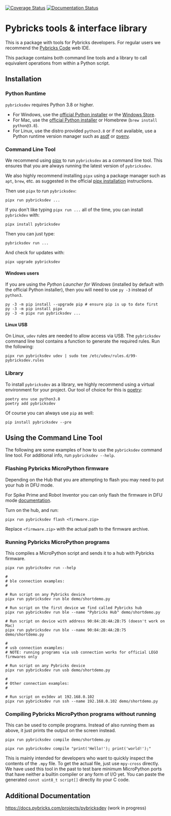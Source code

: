 [![Coverage Status](https://coveralls.io/repos/github/pybricks/pybricksdev/badge.svg?branch=master)](https://coveralls.io/github/pybricks/pybricksdev?branch=master) [![Documentation Status](https://readthedocs.org/projects/pybricksdev/badge/?version=latest)](https://docs.pybricks.com/projects/pybricksdev/en/latest/?badge=latest)

# Pybricks tools & interface library

This is a package with tools for Pybricks developers. For regular users we
recommend the [Pybricks Code][code] web IDE.

This package contains both command line tools and a library to call equivalent
operations from within a Python script.

[code]: https://www.code.pybricks.com

## Installation

### Python Runtime

`pybricksdev` requires Python 3.8 or higher.

- For Windows, use the [official Python installer][py-dl] or the [Windows Store][py38-win].
- For Mac, use the [official Python installer][py-dl] or Homebrew (`brew install python@3.8`).
- For Linux, use the distro provided `python3.8` or if not available, use a Python
  runtime version manager such as [asdf][asdf] or [pyenv][pyenv].


[py-dl]: https://www.python.org/downloads/
[py38-win]: https://www.microsoft.com/en-us/p/python-38/9mssztt1n39l
[asdf]: https://asdf-vm.com
[pyenv]: https://github.com/pyenv/pyenv

### Command Line Tool

We recommend using [pipx] to run `pybricksdev` as a command line tool. This
ensures that you are always running the latest version of `pybricksdev`.

We also highly recommend installing `pipx` using a package manager such as `apt`,
`brew`, etc. as suggested in the official [pipx installation] instructions.

Then use `pipx` to run `pybricksdev`:

    pipx run pybricksdev ...

[pipx]: https://pipxproject.github.io/pipx/
[pipx installation]: https://pipxproject.github.io/pipx/installation/


If you don't like typing `pipx run ...` all of the time, you can install
`pybrickdev` with:

    pipx install pybricksdev

Then you can just type:

    pybricksdev run ...

And check for updates with:

    pipx upgrade pybricksdev

#### Windows users

If you are using the *Python Launcher for Windows* (installed by default with
the official Python installer), then you will need to use `py -3` instead
of `python3`.

    py -3 -m pip install --upgrade pip # ensure pip is up to date first
    py -3 -m pip install pipx
    py -3 -m pipx run pybricksdev ...

#### Linux USB

On Linux, `udev` rules are needed to allow access via USB. The `pybricksdev`
command line tool contains a function to generate the required rules. Run the
following:

    pipx run pybricksdev udev | sudo tee /etc/udev/rules.d/99-pybricksdev.rules

### Library

To install `pybricksdev` as a library, we highly recommend using a virtual
environment for your project. Our tool of choice for this is [poetry]:

    poetry env use python3.8
    poetry add pybricksdev

Of course you can always use `pip` as well:

    pip install pybricksdev --pre


[poetry]: https://python-poetry.org


## Using the Command Line Tool

The following are some examples of how to use the `pybricksdev` command line tool.
For additional info, run `pybricksdev --help`.

### Flashing Pybricks MicroPython firmware

Depending on the Hub that you are attempting to flash you may need to put your hub in DFU mode.

For Spike Prime and Robot Inventor you can only flash the firmware in DFU mode [documentation](README_dfu.rst).

Turn on the hub, and run:

    pipx run pybricksdev flash <firmware.zip>

Replace `<firmware.zip>` with the actual path to the firmware archive.

### Running Pybricks MicroPython programs

This compiles a MicroPython script and sends it to a hub with Pybricks
firmware.

    pipx run pybricksdev run --help

    #
    # ble connection examples:
    #
    
    # Run script on any Pybricks device
    pipx run pybricksdev run ble demo/shortdemo.py

    # Run script on the first device we find called Pybricks hub
    pipx run pybricksdev run ble --name "Pybricks Hub" demo/shortdemo.py

    # Run script on device with address 90:84:2B:4A:2B:75 (doesn't work on Mac)
    pipx run pybricksdev run ble --name 90:84:2B:4A:2B:75 demo/shortdemo.py
           
    #
    # usb connection examples:
    # NOTE: running programs via usb connection works for official LEGO firmwares only

    # Run script on any Pybricks device
    pipx run pybricksdev run usb demo/shortdemo.py

    #
    # Other connection examples:
    #

    # Run script on ev3dev at 192.168.0.102
    pipx run pybricksdev run ssh --name 192.168.0.102 demo/shortdemo.py


### Compiling Pybricks MicroPython programs without running

This can be used to compile programs. Instead of also running them as above,
it just prints the output on the screen instead.

    pipx run pybricksdev compile demo/shortdemo.py

    pipx run pybricksdev compile "print('Hello!'); print('world!');"


This is mainly intended for developers who want to quickly inspect the
contents of the `.mpy` file. To get the actual file, just use `mpy-cross`
directly. We have used this tool in the past to test bare minimum MicroPython
ports that have neither a builtin compiler or any form of I/O yet. You can
paste the generated `const uint8_t script[]` directly ito your C code.

## Additional Documentation

https://docs.pybricks.com/projects/pybricksdev (work in progress)
